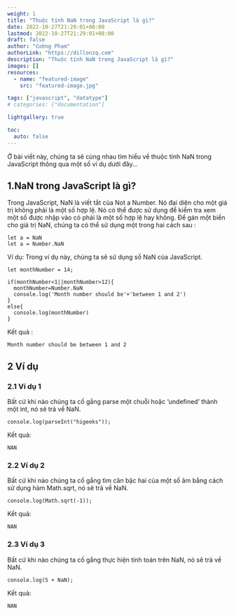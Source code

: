 ```yaml
---
weight: 1
title: "Thuộc tính NaN trong JavaScript là gì?"
date: 2022-10-27T21:29:01+08:00
lastmod: 2022-10-27T21:29:01+08:00
draft: false
author: "Cường Phạm"
authorLink: "https://dillonzq.com"
description: "Thuộc tính NaN trong JavaScript là gì?"
images: []
resources:
  - name: "featured-image"
    src: "featured-image.jpg"

tags: ["javascript", "datatype"]
# categories: ["documentation"]

lightgallery: true

toc:
  auto: false
---
```


Ở bài viết này, chúng ta sẽ cùng nhau tìm hiểu về thuộc tính NaN trong JavaScript thông qua một số ví dụ dưới đây...

<!--more-->

## 1.NaN trong JavaScript là gì?

Trong JavaScript, NaN là viết tắt của Not a Number. Nó đại diện cho một giá trị không phải là một số hợp lệ. Nó có thể được sử dụng để kiểm tra xem một số được nhập vào có phải là một số hợp lệ hay không. Để gán một biến cho giá trị NaN, chúng ta có thể sử dụng một trong hai cách sau :

```
let a = NaN
let a = Number.NaN
```

Ví dụ: Trong ví dụ này, chúng ta sẽ sử dụng số NaN của JavaScript.

```
let monthNumber = 14;

if(monthNumber<1||monthNumber>12){
  monthNumber=Number.NaN
  console.log('Month number should be'+'between 1 and 2')
}
else{
  console.log(monthNumber)
}

```

Kết quả :

```
Month number should be between 1 and 2
```

## 2 Ví dụ

### 2.1 Ví dụ 1

Bất cứ khi nào chúng ta cố gắng parse một chuỗi hoặc ‘undefined’ thành một int, nó sẽ trả về NaN.

```
console.log(parseInt("higeeks"));
```

Kết quả:

```
NAN
```

### 2.2 Ví dụ 2

Bất cứ khi nào chúng ta cố gắng tìm căn bậc hai của một số âm bằng cách sử dụng hàm Math.sqrt, nó sẽ trả về NaN.

```
console.log(Math.sqrt(-1));
```

Kết quả:

```
NAN
```

### 2.3 Ví dụ 3

Bất cứ khi nào chúng ta cố gắng thực hiện tính toán trên NaN, nó sẽ trả về NaN.

```
console.log(5 + NaN);
```

Kết quả:

```
NAN
```
